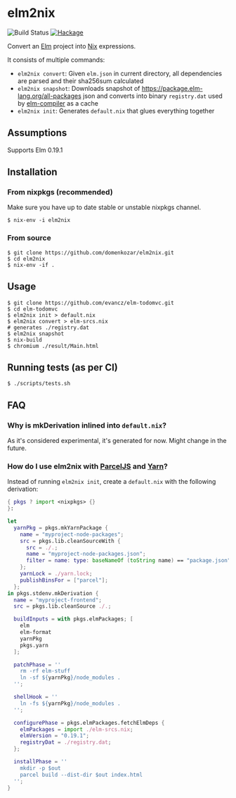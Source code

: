 # elm2nix

![Build Status](https://github.com/cachix/elm2nix/workflows/Test/badge.svg)
[![Hackage](https://img.shields.io/hackage/v/elm2nix.svg)](https://hackage.haskell.org/package/elm2nix)

Convert an [Elm](http://elm-lang.org/) project into
[Nix](https://nixos.org/nix/) expressions.

It consists of multiple commands:
- `elm2nix convert`: Given `elm.json` in current directory, all dependencies are
  parsed and their sha256sum calculated
- `elm2nix snapshot`: Downloads snapshot of https://package.elm-lang.org/all-packages json and converts into binary `registry.dat` used by [elm-compiler](https://github.com/elm/compiler/blob/047d5026fe6547c842db65f7196fed3f0b4743ee/builder/src/Stuff.hs#L147) as a cache
- `elm2nix init`: Generates `default.nix` that glues everything together

## Assumptions

Supports Elm 0.19.1

## Installation

### From nixpkgs (recommended)

Make sure you have up to date stable or unstable nixpkgs channel.

    $ nix-env -i elm2nix

### From source

    $ git clone https://github.com/domenkozar/elm2nix.git
    $ cd elm2nix
    $ nix-env -if .

## Usage

    $ git clone https://github.com/evancz/elm-todomvc.git
    $ cd elm-todomvc
    $ elm2nix init > default.nix
    $ elm2nix convert > elm-srcs.nix
    # generates ./registry.dat
    $ elm2nix snapshot
    $ nix-build
    $ chromium ./result/Main.html

## Running tests (as per CI)

    $ ./scripts/tests.sh

## FAQ

### Why is mkDerivation inlined into `default.nix`?

As it's considered experimental, it's generated for now. Might change in the future.

### How do I use elm2nix with [ParcelJS][parceljs] and [Yarn][yarn-v1]?

Instead of running `elm2nix init`, create a `default.nix` with the following derivation:

```nix
{ pkgs ? import <nixpkgs> {}
}:

let
  yarnPkg = pkgs.mkYarnPackage {
    name = "myproject-node-packages";
    src = pkgs.lib.cleanSourceWith {
      src = ./.;
      name = "myproject-node-packages.json";
      filter = name: type: baseNameOf (toString name) == "package.json";
    };
    yarnLock = ./yarn.lock;
    publishBinsFor = ["parcel"];
  };
in pkgs.stdenv.mkDerivation {
  name = "myproject-frontend";
  src = pkgs.lib.cleanSource ./.;

  buildInputs = with pkgs.elmPackages; [
    elm
    elm-format
    yarnPkg
    pkgs.yarn
  ];

  patchPhase = ''
    rm -rf elm-stuff
    ln -sf ${yarnPkg}/node_modules .
  '';

  shellHook = ''
    ln -fs ${yarnPkg}/node_modules .
  '';

  configurePhase = pkgs.elmPackages.fetchElmDeps {
    elmPackages = import ./elm-srcs.nix;
    elmVersion = "0.19.1";
    registryDat = ./registry.dat;
  };

  installPhase = ''
    mkdir -p $out
    parcel build --dist-dir $out index.html
  '';
}
```

[parceljs]: https://parceljs.org/
[yarn-v1]: https://classic.yarnpkg.com/lang/en/
